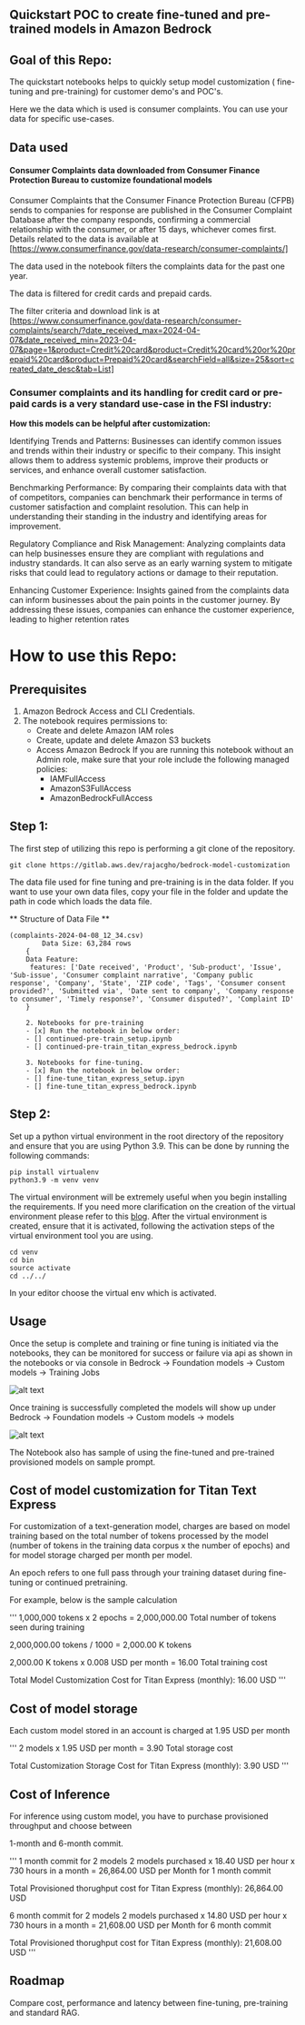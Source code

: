 ## Quickstart POC to create fine-tuned and pre-trained models in Amazon Bedrock

## **Goal of this Repo:**
The quickstart notebooks helps to quickly setup model customization ( fine-tuning and pre-training) for customer demo's and POC's.

Here we the data which is used is consumer complaints. You can use your data for specific use-cases.


## Data used 
#### Consumer Complaints data downloaded from Consumer Finance Protection Bureau to customize foundational models
Consumer Complaints that the Consumer Finance Protection Bureau (CFPB) sends to companies for response are published in the Consumer Complaint Database after the company responds, confirming a commercial relationship with the consumer, or after 15 days, whichever comes first. Details related to the data is available at [https://www.consumerfinance.gov/data-research/consumer-complaints/]

The data used in the notebook filters the complaints data for the past one year.

 The data is filtered for credit cards and prepaid cards. 
 
 The filter criteria and download link is at [https://www.consumerfinance.gov/data-research/consumer-complaints/search/?date_received_max=2024-04-07&date_received_min=2023-04-07&page=1&product=Credit%20card&product=Credit%20card%20or%20prepaid%20card&product=Prepaid%20card&searchField=all&size=25&sort=created_date_desc&tab=List]


### Consumer complaints and its handling for credit card or pre-paid cards is a very standard use-case in the FSI industry:

**How this models can be helpful after customization:**

Identifying Trends and Patterns: Businesses can identify common issues and trends within their industry or specific to their company. This insight allows them to address systemic problems, improve their products or services, and enhance overall customer satisfaction.

Benchmarking Performance: By comparing their complaints data with that of competitors, companies can benchmark their performance in terms of customer satisfaction and complaint resolution. This can help in understanding their standing in the industry and identifying areas for improvement.

Regulatory Compliance and Risk Management: Analyzing complaints data can help businesses ensure they are compliant with regulations and industry standards. It can also serve as an early warning system to mitigate risks that could lead to regulatory actions or damage to their reputation.

Enhancing Customer Experience: Insights gained from the complaints data can inform businesses about the pain points in the customer journey. By addressing these issues, companies can enhance the customer experience, leading to higher retention rates 

# How to use this Repo:
## Prerequisites
1. Amazon Bedrock Access and CLI Credentials.
2. The notebook requires permissions to:
    * Create and delete Amazon IAM roles
    * Create, update and delete Amazon S3 buckets
    * Access Amazon Bedrock
    If you are running this notebook without an Admin role, make sure that your role include the following managed policies:
        * IAMFullAccess
        * AmazonS3FullAccess
        * AmazonBedrockFullAccess

## Step 1:

The first step of utilizing this repo is performing a git clone of the repository.

```
git clone https://gitlab.aws.dev/rajacgho/bedrock-model-customization
```

The data file used for fine tuning and pre-training is in the data folder.
If you want to use your own data files, copy your file in the folder and update the path in code
which loads the data file.

**
Structure of Data File
**   
```
(complaints-2024-04-08_12_34.csv)  
        Data Size: 63,284 rows 
    {
    Data Feature:
     features: ['Date received', 'Product', 'Sub-product', 'Issue', 'Sub-issue', 'Consumer complaint narrative', 'Company public response', 'Company', 'State', 'ZIP code', 'Tags', 'Consumer consent provided?', 'Submitted via', 'Date sent to company', 'Company response to consumer', 'Timely response?', 'Consumer disputed?', 'Complaint ID'
    }

``` 


```
    2. Notebooks for pre-training
    - [x] Run the notebook in below order:
    - [] continued-pre-train_setup.ipynb
    - [] continued-pre-train_titan_express_bedrock.ipynb

    3. Notebooks for fine-tuning.
    - [x] Run the notebook in below order:
    - [] fine-tune_titan_express_setup.ipyn
    - [] fine-tune_titan_express_bedrock.ipynb
```

## Step 2:

Set up a python virtual environment in the root directory of the repository and ensure that you are using Python 3.9. This can be done by running the following commands:

```
pip install virtualenv
python3.9 -m venv venv
```

The virtual environment will be extremely useful when you begin installing the requirements. If you need more clarification on the creation of the virtual environment please refer to this [blog](https://www.freecodecamp.org/news/how-to-setup-virtual-environments-in-python/).
After the virtual environment is created, ensure that it is activated, following the activation steps of the virtual environment tool you are using. 

```
cd venv
cd bin
source activate
cd ../../
```
In your editor choose the virtual env which is activated.

## Usage
Once the setup is complete and training or fine tuning is initiated  via the notebooks, they can be monitored for success or failure via api as shown in the notebooks 
or via console in Bedrock -> Foundation models -> Custom models -> Training Jobs

![alt text](images/image.png)


Once training is successfully completed the models will show up under Bedrock -> Foundation models -> Custom models -> models

![alt text](images/image-1.png)


The Notebook also has sample of using the fine-tuned and pre-trained provisioned models on sample prompt.

## Cost of model customization for Titan Text Express

For customization of a text-generation model, charges are based on model training based on the total number of tokens processed by the model (number of tokens in the training data corpus x the number of epochs) and for model storage charged per month per model. 

An epoch refers to one full pass through your training dataset during fine-tuning or continued pretraining.

For example, below is the sample calculation 

'''
1,000,000 tokens x 2 epochs = 2,000,000.00 Total number of tokens seen during training

2,000,000.00 tokens / 1000 = 2,000.00 K tokens

2,000.00 K tokens x 0.008 USD per month = 16.00 Total training cost

Total Model Customization Cost for Titan Express (monthly): 16.00 USD
'''

## Cost of model storage
Each custom model stored in an account is charged at 1.95 USD per month

'''
2 models x 1.95 USD per month = 3.90 Total storage cost

Total Customization Storage Cost for Titan Express (monthly): 3.90 USD
'''

## Cost of Inference
For inference using custom model, you have to purchase provisioned throughput and choose between 

1-month and 6-month commit. 


'''
1 month commit for 2 models
2 models purchased x 18.40 USD per hour x 730 hours in a month = 26,864.00 USD per Month for 1 month commit

Total Provisioned thorughput cost for Titan Express (monthly): 26,864.00 USD


6 month commit for 2 models
2 models purchased x 14.80 USD per hour x 730 hours in a month = 21,608.00 USD per Month for 6 month commit

Total Provisioned thorughput cost for Titan Express (monthly): 21,608.00 USD
'''
## Roadmap
Compare cost, performance and latency between fine-tuning, pre-training and standard RAG.